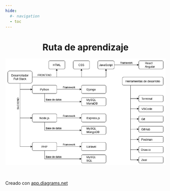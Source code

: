 ```yaml
---
hide:
  #- navigation
  - toc
---
```

<center>

# Ruta de aprendizaje

![Git Hub Image](images/ruta_aprendizaje/desarrollador_full_stack.png)
</center>
<br>

Creado con [app.diagrams.net](https://app.diagrams.net/)
<br>
